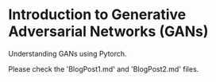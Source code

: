 # Introduction to Generative Adversarial Networks (GANs)

Understanding GANs using Pytorch.

Please check the 'BlogPost1.md' and 'BlogPost2.md' files.
